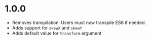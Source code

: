# 1.0.0

* Removes transpilation. Users must now transpile ES6 if needed.
* Adds support for `skewX` and `skewY`
* Adds default value for `transform` argument
